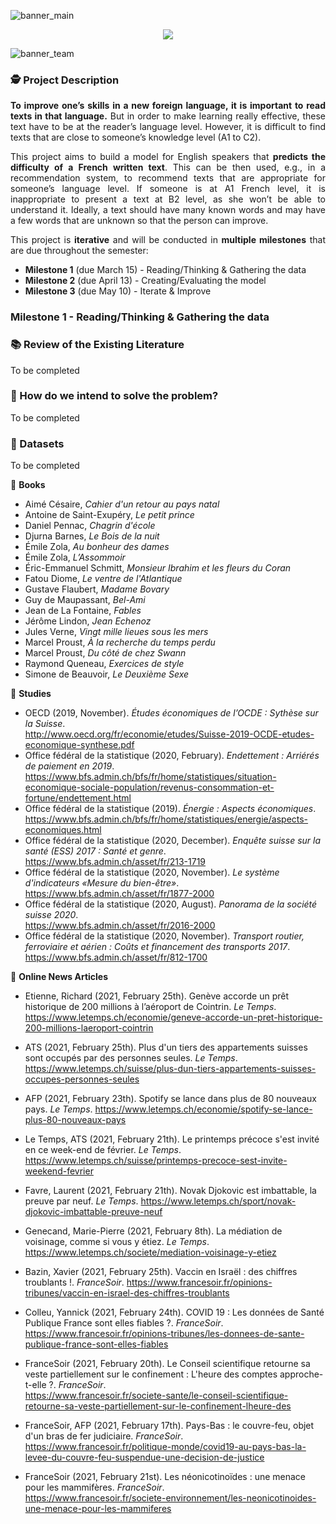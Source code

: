 
 
![banner_main](https://raw.githubusercontent.com/epicalekspwner/BigScaleAnalytics2021/main/Resources/groupAmazon_banner_main_v2.svg)

<p align="center">
  <img src="https://raw.githubusercontent.com/epicalekspwner/BigScaleAnalytics2021/main/Resources/groupAmazon_central_banner.gif" />
</p>

![banner_team](https://raw.githubusercontent.com/epicalekspwner/BigScaleAnalytics2021/main/Resources/groupAmazon_banner_team.svg)

### 🕵️ Project Description

<p align="justify"> 
  <strong>To improve one’s skills in a new foreign language, it is important to read texts in that language.</strong> But in order to make learning really effective, these text have to be at the reader’s language level. However, it is difficult to find texts that are close to someone’s knowledge level (A1 to C2).
</p>

<p align="justify"> 
  This project aims to build a model for English speakers that <strong>predicts the difficulty of a French written text</strong>. This can be then used, e.g., in a recommendation system, to recommend texts that are appropriate for someone’s language level. If someone is at A1 French level, it is inappropriate to present a text at B2 level, as she won’t be able to understand it. Ideally, a text should have many known words and may have a few words that are unknown so that the person can improve.
</p>

<p align="justify">
  This project is <strong>iterative</strong> and will be conducted in <strong>multiple milestones</strong> that are due throughout the semester:
</p>

- **Milestone 1** (due March 15) - Reading/Thinking & Gathering the data 
- **Milestone 2** (due April 13) - Creating/Evaluating the model
- **Milestone 3** (due May 10) - Iterate & Improve 

### Milestone 1 - Reading/Thinking & Gathering the data 

### 📚 Review of the Existing Literature
To be completed

### 💭 How do we intend to solve the problem?
To be completed

### 💾 Datasets
To be completed

📗 **Books**
- Aimé Césaire, *Cahier d'un retour au pays natal*
- Antoine de Saint-Exupéry, *Le petit prince*
- Daniel Pennac, *Chagrin d'école*
- Djurna Barnes, *Le Bois de la nuit*
- Émile Zola, *Au bonheur des dames*
- Émile Zola, *L’Assommoir*
- Éric-Emmanuel Schmitt, *Monsieur Ibrahim et les fleurs du Coran*
- Fatou Diome, *Le ventre de l'Atlantique*
- Gustave Flaubert, *Madame Bovary*
- Guy de Maupassant, *Bel-Ami*
- Jean de La Fontaine, *Fables*
- Jérôme Lindon, *Jean Echenoz*
- Jules Verne, *Vingt mille lieues sous les mers*
- Marcel Proust, *À la recherche du temps perdu*
- Marcel Proust, *Du côté de chez Swann*
- Raymond Queneau, *Exercices de style*
- Simone de Beauvoir, *Le Deuxième Sexe*

🔭 **Studies**

- OECD (2019, November). *Études économiques de l’OCDE : Sythèse sur la Suisse*.  
  http://www.oecd.org/fr/economie/etudes/Suisse-2019-OCDE-etudes-economique-synthese.pdf
- Office fédéral de la statistique (2020, February). *Endettement : Arriérés de paiement en 2019*.  
  https://www.bfs.admin.ch/bfs/fr/home/statistiques/situation-economique-sociale-population/revenus-consommation-et-fortune/endettement.html
- Office fédéral de la statistique (2019). *Énergie : Aspects économiques*.  
  https://www.bfs.admin.ch/bfs/fr/home/statistiques/energie/aspects-economiques.html
- Office fédéral de la statistique (2020, December). *Enquête suisse sur la santé (ESS) 2017 : Santé et genre*.  
  https://www.bfs.admin.ch/asset/fr/213-1719
- Office fédéral de la statistique (2020, November). *Le système d'indicateurs «Mesure du bien-être»*.  
  https://www.bfs.admin.ch/asset/fr/1877-2000
- Office fédéral de la statistique (2020, August). *Panorama de la société suisse 2020*.  
  https://www.bfs.admin.ch/asset/fr/2016-2000
- Office fédéral de la statistique (2020, November). *Transport routier, ferroviaire et aérien : Coûts et financement des transports 2017*.  
  https://www.bfs.admin.ch/asset/fr/812-1700

📰 **Online News Articles**

- Etienne, Richard (2021, February 25th). Genève accorde un prêt historique de 200 millions à l’aéroport de Cointrin. *Le Temps*.  
  https://www.letemps.ch/economie/geneve-accorde-un-pret-historique-200-millions-laeroport-cointrin
- ATS (2021, February 25th). Plus d'un tiers des appartements suisses sont occupés par des personnes seules. *Le Temps*.  
  https://www.letemps.ch/suisse/plus-dun-tiers-appartements-suisses-occupes-personnes-seules
- AFP (2021, February 23th). Spotify se lance dans plus de 80 nouveaux pays. *Le Temps*.
  https://www.letemps.ch/economie/spotify-se-lance-plus-80-nouveaux-pays
- Le Temps, ATS (2021, February 21th). Le printemps précoce s'est invité en ce week-end de février. *Le Temps*.  
  https://www.letemps.ch/suisse/printemps-precoce-sest-invite-weekend-fevrier
- Favre, Laurent (2021, February 21th). Novak Djokovic est imbattable, la preuve par neuf. *Le Temps*.
  https://www.letemps.ch/sport/novak-djokovic-imbattable-preuve-neuf
- Genecand, Marie-Pierre (2021, February 8th). La médiation de voisinage, comme si vous y étiez. *Le Temps*.
  https://www.letemps.ch/societe/mediation-voisinage-y-etiez


- Bazin, Xavier (2021, February 25th). Vaccin en Israël : des chiffres troublants !. *FranceSoir*.
  https://www.francesoir.fr/opinions-tribunes/vaccin-en-israel-des-chiffres-troublants
- Colleu, Yannick (2021, February 24th). COVID 19 : Les données de Santé Publique France sont elles fiables ?. *FranceSoir*.
  https://www.francesoir.fr/opinions-tribunes/les-donnees-de-sante-publique-france-sont-elles-fiables
- FranceSoir (2021, February 20th). Le Conseil scientifique retourne sa veste partiellement sur le confinement : L'heure des comptes approche-t-elle ?. *FranceSoir*.  
  https://www.francesoir.fr/societe-sante/le-conseil-scientifique-retourne-sa-veste-partiellement-sur-le-confinement-lheure-des
- FranceSoir, AFP (2021, February 17th). Pays-Bas : le couvre-feu, objet d'un bras de fer judiciaire. *FranceSoir*.  
  https://www.francesoir.fr/politique-monde/covid19-au-pays-bas-la-levee-du-couvre-feu-suspendue-une-decision-de-justice
- FranceSoir (2021, February 21st). Les néonicotinoïdes : une menace pour les mammifères. *FranceSoir*.  
  https://www.francesoir.fr/societe-environnement/les-neonicotinoides-une-menace-pour-les-mammiferes









